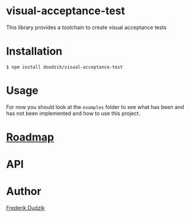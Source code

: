 # visual-acceptance-test

This library provides a toolchain to create visual acceptance tests

# Installation

```
$ npm install doodzik/visual-acceptance-test
```

# Usage

For now you should look at the `examples` folder to see what has been and has not been implemented and how to use this project.

# [Roadmap](https://github.com/doodzik/visual-acceptance-test/projects/1)

# API

# Author

[Frederik Dudzik](https://dudzik.co)
